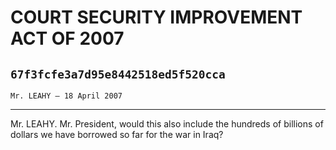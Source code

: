 # COURT SECURITY IMPROVEMENT ACT OF 2007
## `67f3fcfe3a7d95e8442518ed5f520cca`
`Mr. LEAHY — 18 April 2007`

---


Mr. LEAHY. Mr. President, would this also include the hundreds of 
billions of dollars we have borrowed so far for the war in Iraq?